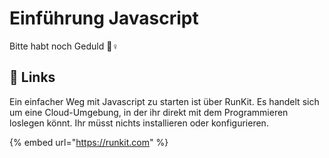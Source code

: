 # Einführung Javascript

Bitte habt noch Geduld 👷♀ 

## 🔗 Links

Ein einfacher Weg mit Javascript zu starten ist über RunKit. Es handelt sich um eine Cloud-Umgebung, in der ihr direkt mit dem Programmieren loslegen könnt. Ihr müsst nichts installieren oder konfigurieren.

{% embed url="https://runkit.com" %}



